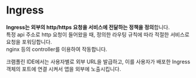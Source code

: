 # Ingress

**Ingress는 외부의 http/https 요청을 서비스에 전달하는 정책을 정의**합니다.\
특정 api 주소로 http 요청이 들어왔을 때, 정의한 라우팅 규칙에 따라 적절한 서비스로 요청을 포워딩합니다.\
nginx 등의 controller를 이용하여 작동합니다.

크램폴린 IDE에서는 사용자별로 외부 URL을 발급하고, 이를 사용자가 배포한 Ingress 객체의 포트에 연결 시켜서 앱을 외부에 노출시킵니다.

<figure><img src="https://lh6.googleusercontent.com/wspnal1h0LtB7rRwC4ZI63FDazHdn1vjkcrG0EvBlAi7DIM1X1GWUuiAXizUdioSYlMi_qxi3yR3x2SSUH-JQoGRGMdm84E3MWqZNvBWsywWCGpZtLDaXzVo-r3D7jOmpncmfjDS7EJpDRub95_nGCU" alt=""><figcaption></figcaption></figure>

